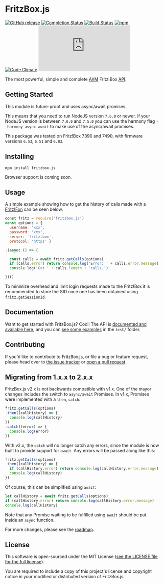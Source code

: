 # FritzBox.js
[![GitHub release](https://img.shields.io/github/release/lesander/fritzbox.js.svg?maxAge=1)]()
[![Completion Status](https://img.shields.io/badge/completion-70%25-green.svg)]()
[![Build Status](https://travis-ci.org/lesander/fritzbox.js.svg?branch=master&cache=pls)](https://travis-ci.org/lesander/fritzbox.js)
[![npm](https://img.shields.io/npm/dt/fritzbox.js.svg?maxAge=1)]()
[![Code Climate](https://codeclimate.com/github/lesander/fritzbox.js/badges/gpa.svg)](https://codeclimate.com/github/lesander/fritzbox.js)
[![BCH compliance](https://bettercodehub.com/edge/badge/lesander/fritzbox.js?maxAge=-1)](https://bettercodehub.com)

The most powerful, simple and complete [AVM](https://avm.de) Fritz!Box [API](https://avm.de/Schnittstellen).

## Getting Started
This module is future-proof and uses async/await promises.

This means that you need to run NodeJS version `7.6.0` or newer. If your NodeJS version is between `7.0.0` and `7.5.0` you can use the harmony flag `--harmony-async-await` to make use of the async/await promises.

This package was tested on Fritz!Box 7390 and 7490, with firmware versions `6.53`, `6.51` and `6.83`.

## Installing

```
npm install fritzbox.js
```

Browser support is coming soon.

## Usage

A simple example showing how to get the history of calls made with a [Fritz!Fon](https://en.avm.de/products/fritzfon) can be seen below.

```js
const fritz = require('fritzbox.js')
const options = {
  username: 'xxx',
  password: 'xxx',
  server: 'fritz.box',
  protocol: 'https' }

;(async () => {

  const calls = await fritz.getCalls(options)
  if (calls.error) return console.log('Error: ' + calls.error.message)
  console.log('Got ' + calls.length + 'calls.')

})()
```

To minimize overhead and limit login requests made to the Fritz!Box it is recommended to store the SID once one has been obtained using [`fritz.getSessionId`](https://fritzbox.js.org/api/#fritzLogin.getSessionId).

## Documentation
Want to get started with FritzBox.js? Cool! The API is
[documented and available here](https://fritzbox.js.org/api), and you can
[see some examples](/test) in the `test/` folder.

## Contributing
If you'd like to contribute to FritzBox.js, or file a bug or feature request,
please head over to [the issue tracker](/issues) or [open a pull request](/pulls).

## Migrating from 1.x.x to 2.x.x
FritzBox.js v2.x is not backwards compatible with v1.x.
One of the mayor changes includes the switch to `async/await` Promises.
In v1.x, Promises were implemented with a `then`, `catch`:

```js
fritz.getCalls(options)
.then((callHistory) => {
  console.log(callHistory)
})
.catch((error) => {
  console.log(error)
})
```

With v2.x, the `catch` will no longer catch any errors, since the module is now
built to provide support for `await`. Any errors will be passed along like this:

```js
fritz.getCalls(options)
.then((callHistory) => {
  if (callHistory.error) return console.log(callHistory.error.message)
  console.log(callHistory)
})
```

Of course, this can be simplified using `await`:

```js
let callHistory = await fritz.getCalls(options)
if (callHistory.error) return console.log(callHistory.error.message)
console.log(callHistory)
```

Note that any Promise waiting to be fulfilled using `await` should be put inside an `async` function.

For more changes, please see the [roadmap](https://github.com/lesander/fritzbox.js/issues/1).

## License
This software is open-sourced under the MIT License ([see the LICENSE file for
the full license](/LICENSE)).

You are required to include a copy of this project's license and copyright notice in your modified or distributed version of FritzBox.js
